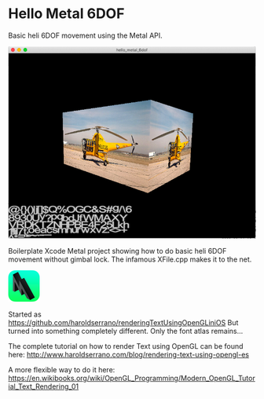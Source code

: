 # Hello Metal 6DOF

Basic heli 6DOF movement using the Metal API.

![alt text](sikorsky.png "Sikorsky")


Boilerplate Xcode Metal project showing how to do basic heli 6DOF movement without gimbal lock.
The infamous XFile.cpp makes it to the net.

![alt text](metal-2-64x64.png "Metal 3")


Started as https://github.com/haroldserrano/renderingTextUsingOpenGLiniOS
But turned into something completely different. Only the font atlas remains...

The complete tutorial on how to render Text using OpenGL can be found here:
http://www.haroldserrano.com/blog/rendering-text-using-opengl-es

A more flexible way to do it here: https://en.wikibooks.org/wiki/OpenGL_Programming/Modern_OpenGL_Tutorial_Text_Rendering_01

